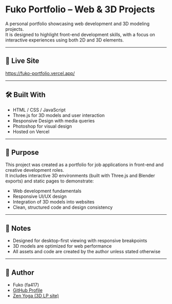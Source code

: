 # Fuko Portfolio – Web & 3D Projects

A personal portfolio showcasing web development and 3D modeling projects.  
It is designed to highlight front-end development skills, with a focus on interactive experiences using both 2D and 3D elements.

---

## 🔗 Live Site  
https://fuko-portfolio.vercel.app/

---

## 🛠️ Built With
- HTML / CSS / JavaScript  
- Three.js for 3D models and user interaction  
- Responsive Design with media queries  
- Photoshop for visual design  
- Hosted on Vercel

---

## 🎯 Purpose

This project was created as a portfolio for job applications in front-end and creative development roles.  
It includes interactive 3D environments (built with Three.js and Blender exports) and static pages to demonstrate:

- Web development fundamentals
- Responsive UI/UX design
- Integration of 3D models into websites
- Clean, structured code and design consistency

---

## 📌 Notes
- Designed for desktop-first viewing with responsive breakpoints
- 3D models are optimized for web performance
- All assets and code are created by the author unless stated otherwise

---

## 👤 Author
- Fuko (fa417)  
- [GitHub Profile](https://github.com/fa417)  
- [Zen Yoga (3D LP site)](https://zen-yoga.vercel.app)  
